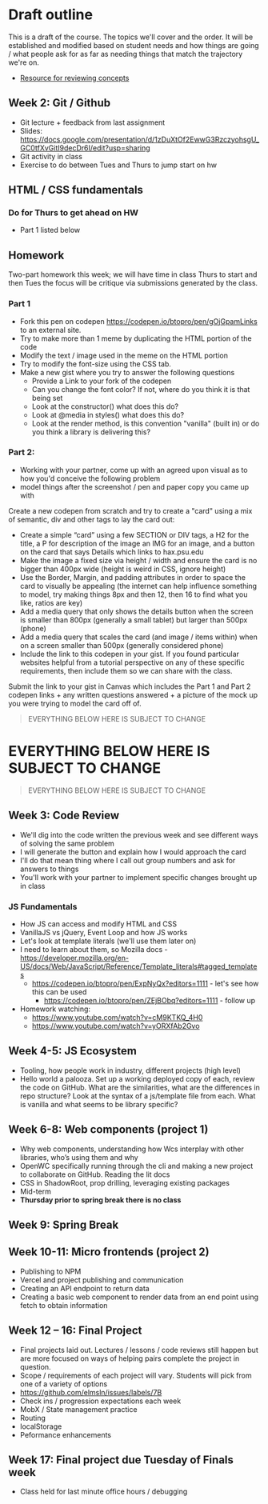 # Draft outline
This is a draft of the course. The topics we'll cover and the order. It will be established and modified based on student needs and how things are going / what people ask for as far as needing things that match the trajectory we're on.
- [Resource for reviewing concepts](https://youtube.com/playlist?list=PLJQupiji7J5efO_Q5VGZcPE4O_TM_HGP4)

## Week 2: Git / Github
- Git lecture + feedback from last assignment
- Slides: https://docs.google.com/presentation/d/1zDuXtOf2EwwG3RzczyohsgU_GC0tfXvGitI9decDr6I/edit?usp=sharing
- Git activity in class
- Exercise to do between Tues and Thurs to jump start on hw

## HTML / CSS fundamentals
### Do for Thurs to get ahead on HW
- Part 1 listed below

## Homework
Two-part homework this week; we will have time in class Thurs to start and then Tues the focus will be critique via submissions generated by the class.

### Part 1
- Fork this pen on codepen https://codepen.io/btopro/pen/gOjGpamLinks to an external site.
- Try to make more than 1 meme by duplicating the HTML portion of the code
- Modify the text / image used in the meme on the HTML portion
- Try to modify the font-size using the CSS tab.
- Make a new gist where you try to answer the following questions
  - Provide a Link to your fork of the codepen
  - Can you change the font color? If not, where do you think it is that being set
  - Look at the constructor() what does this do?
  - Look at @media in styles() what does this do?
  - Look at the render method, is this convention "vanilla" (built in) or do you think a library is delivering this?

### Part 2:
- Working with your partner, come up with an agreed upon visual as to how you'd conceive the following problem
- model things after the screenshot / pen and paper copy you came up with

Create a new codepen from scratch and try to create a "card" using a mix of semantic, div and other tags to lay the card out:
- Create a simple “card” using a few SECTION or DIV tags, a H2 for the title, a P for description of the image an IMG for an image, and a button on the card that says Details which links to hax.psu.edu
- Make the image a fixed size via height / width and ensure the card is no bigger than 400px wide (height is weird in CSS, ignore height)
- Use the Border, Margin, and padding attributes in order to space the card to visually be appealing (the internet can help influence something to model, try making things 8px and then 12, then 16 to find what you like, ratios are key)
- Add a media query that only shows the details button when the screen is smaller than 800px (generally a small tablet) but larger than 500px (phone)
- Add a media query that scales the card (and image / items within) when on a screen smaller than 500px (generally considered phone)
- Include the link to this codepen in your gist. If you found particular websites helpful from a tutorial perspective on any of these specific requirements, then include them so we can share with the class.


Submit the link to your gist in Canvas which includes the Part 1 and Part 2 codepen links + any written questions answered + a picture of the mock up you were trying to model the card off of.

> EVERYTHING BELOW HERE IS SUBJECT TO CHANGE
# EVERYTHING BELOW HERE IS SUBJECT TO CHANGE
> EVERYTHING BELOW HERE IS SUBJECT TO CHANGE

## Week 3: Code Review
- We'll dig into the code written the previous week and see different ways of solving the same problem
- I will generate the button and explain how I would approach the card
- I'll do that mean thing where I call out group numbers and ask for answers to things
- You'll work with your partner to implement specific changes brought up in class


### JS Fundamentals
- How JS can access and modify HTML and CSS
- VanillaJS vs jQuery, Event Loop and how JS works
- Let's look at template literals (we'll use them later on)
 - I need to learn about them, so Mozilla docs - https://developer.mozilla.org/en-US/docs/Web/JavaScript/Reference/Template_literals#tagged_templates
   - https://codepen.io/btopro/pen/ExpNyQx?editors=1111 - let's see how this can be used
     - https://codepen.io/btopro/pen/ZEjBObq?editors=1111 - follow up
- Homework watching:
  - https://www.youtube.com/watch?v=cM9KTKQ_4H0
  - https://www.youtube.com/watch?v=yORXfAb2Gvo

## Week 4-5: JS Ecosystem
- Tooling, how people work in industry, different projects (high level)
- Hello world a palooza. Set up a working deployed copy of each, review the code on GitHub. What are the similarities, what are the differences in repo structure? Look at the syntax of a js/template file from each. What is vanilla and what seems to be library specific?

## Week 6-8: Web components (project 1)
- Why web components, understanding how Wcs interplay with other libraries, who’s using them and why
- OpenWC specifically running through the cli and making a new project to collaborate on GitHub. Reading the lit docs
- CSS in ShadowRoot, prop drilling, leveraging existing packages
- Mid-term
- **Thursday prior to spring break there is no class**

## Week 9: Spring Break

## Week 10-11: Micro frontends (project 2)
- Publishing to NPM
- Vercel and project publishing and communication
- Creating an API endpoint to return data
- Creating a basic web component to render data from an end point using fetch to obtain information

## Week 12 – 16: Final Project
- Final projects laid out. Lectures / lessons / code reviews still happen but are more focused on ways of helping pairs complete the project in question.
- Scope / requirements of each project will vary. Students will pick from one of a variety of options
- https://github.com/elmsln/issues/labels/7B
- Check ins / progression expectations each week
- MobX / State management practice
- Routing
- localStorage
- Peformance enhancements

## Week 17: Final project due Tuesday of Finals week
- Class held for last minute office hours / debugging
